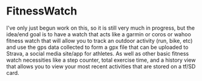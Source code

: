 # FitnessWatch
I've only just begun work on this, so it is still very much in progress, but the idea/end goal is to have a watch that acts like a garmin or coros or wahoo fitness watch that will allow you to track an outdoor activity (run, bike, etc) and use the gps data collected to form a gpx file that can be uploaded to Strava, a social media site/app for athletes. As well as other basic fitness watch necessities like a step counter, total exercise time, and a history view that allows you to view your most recent activities that are stored on a tf/SD card. 
